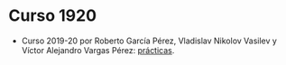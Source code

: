 # Curso 1920

- Curso 2019-20 por Roberto García Pérez, Vladislav Nikolov Vasilev y Víctor Alejandro Vargas Pérez: [prácticas](https://github.com/Vol0kin/CRIP).
